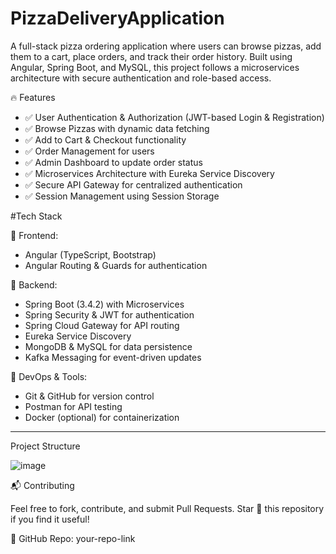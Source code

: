 # PizzaDeliveryApplication
A full-stack pizza ordering application where users can browse pizzas, add them to a cart, place orders, and track their order history. Built using Angular, Spring Boot, and MySQL, this project follows a microservices architecture with secure authentication and role-based access.

🔥 Features
- ✅ User Authentication & Authorization (JWT-based Login & Registration)
- ✅ Browse Pizzas with dynamic data fetching
- ✅ Add to Cart & Checkout functionality
- ✅ Order Management for users
- ✅ Admin Dashboard to update order status
- ✅ Microservices Architecture with Eureka Service Discovery
- ✅ Secure API Gateway for centralized authentication
- ✅ Session Management using Session Storage


 #Tech Stack
 
🔹 Frontend:
- Angular (TypeScript, Bootstrap)
- Angular Routing & Guards for authentication
  
🔹 Backend:
- Spring Boot (3.4.2) with Microservices
- Spring Security & JWT for authentication
- Spring Cloud Gateway for API routing
- Eureka Service Discovery
- MongoDB & MySQL for data persistence
- Kafka Messaging for event-driven updates
  
🔹 DevOps & Tools:
- Git & GitHub for version control
- Postman for API testing
- Docker (optional) for containerization


---
Project Structure 

![image](https://github.com/user-attachments/assets/8cfa1f46-0789-44ec-83af-7cbd70bc2435)


📬 Contributing

Feel free to fork, contribute, and submit Pull Requests. Star 🌟 this repository if you find it useful!

🔗 GitHub Repo: your-repo-link
